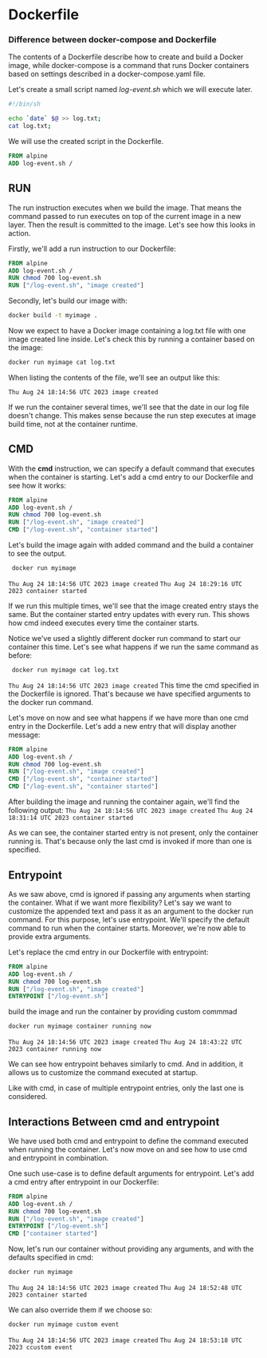# Dockerfile

### Difference between docker-compose and Dockerfile

The contents of a Dockerfile describe how to create and build a Docker image, while docker-compose is a command that runs Docker containers based on settings described in a docker-compose.yaml file.

Let's create a small script named *log-event.sh* which we will execute later.
```bash
#!/bin/sh

echo `date` $@ >> log.txt;
cat log.txt;
```

We will use the created script in the Dockerfile.
```Dockerfile
FROM alpine
ADD log-event.sh /
```
## RUN
The run instruction executes when we build the image. That means the command passed to run executes on top of the current image in a new layer. Then the result is committed to the image. Let's see how this looks in action.

Firstly, we'll add a run instruction to our Dockerfile:
```Dockerfile
FROM alpine
ADD log-event.sh /
RUN chmod 700 log-event.sh
RUN ["/log-event.sh", "image created"]
```

Secondly, let's build our image with:

```bash
docker build -t myimage .
```

Now we expect to have a Docker image containing a log.txt file with one image created line inside. Let's check this by running a container based on the image:

```bash
docker run myimage cat log.txt
```

When listing the contents of the file, we'll see an output like this:

`Thu Aug 24 18:14:56 UTC 2023 image created`

If we run the container several times, we'll see that the date in our log file doesn't change. This makes sense because the run step executes at image build time, not at the container runtime.

## CMD
With the **cmd** instruction, we can specify a default command that executes when the container is starting. Let's add a cmd entry to our Dockerfile and see how it works:
```Dockerfile
FROM alpine
ADD log-event.sh /
RUN chmod 700 log-event.sh
RUN ["/log-event.sh", "image created"]
CMD ["/log-event.sh", "container started"]
```
Let's build the image again with added command and the build a container to see the output.
```bash
 docker run myimage
```
`Thu Aug 24 18:14:56 UTC 2023 image created`
`Thu Aug 24 18:29:16 UTC 2023 container started`

If we run this multiple times, we'll see that the image created entry stays the same. But the container started entry updates with every run. This shows how cmd indeed executes every time the container starts.

Notice we've used a slightly different docker run command to start our container this time. Let's see what happens if we run the same command as before:
```bash
 docker run myimage cat log.txt
```
`Thu Aug 24 18:14:56 UTC 2023 image created`
This time the cmd specified in the Dockerfile is ignored. That's because we have specified arguments to the docker run command.

Let's move on now and see what happens if we have more than one cmd entry in the Dockerfile. Let's add a new entry that will display another message:
```Dockerfile
FROM alpine
ADD log-event.sh /
RUN chmod 700 log-event.sh
RUN ["/log-event.sh", "image created"]
CMD ["/log-event.sh", "container started"]
CMD ["/log-event.sh", "container started"]
```
After building the image and running the container again, we'll find the following output:
`Thu Aug 24 18:14:56 UTC 2023 image created`
`Thu Aug 24 18:31:14 UTC 2023 container started`

As we can see, the container started entry is not present, only the container running is. That's because only the last cmd is invoked if more than one is specified.

## Entrypoint
As we saw above, cmd is ignored if passing any arguments when starting the container. What if we want more flexibility? Let's say we want to customize the appended text and pass it as an argument to the docker run command. For this purpose, let's use entrypoint. We'll specify the default command to run when the container starts. Moreover, we're now able to provide extra arguments.

Let's replace the cmd entry in our Dockerfile with entrypoint:
```Dockerfile
FROM alpine
ADD log-event.sh /
RUN chmod 700 log-event.sh
RUN ["/log-event.sh", "image created"]
ENTRYPOINT ["/log-event.sh"]
```
build the image and run the container by providing custom commmad
```bash
docker run myimage container running now
```
`Thu Aug 24 18:14:56 UTC 2023 image created`
`Thu Aug 24 18:43:22 UTC 2023 container running now`

We can see how entrypoint behaves similarly to cmd. And in addition, it allows us to customize the command executed at startup.

Like with cmd, in case of multiple entrypoint entries, only the last one is considered.

## Interactions Between cmd and entrypoint
We have used both cmd and entrypoint to define the command executed when running the container. Let's now move on and see how to use cmd and entrypoint in combination.

One such use-case is to define default arguments for entrypoint. Let's add a cmd entry after entrypoint in our Dockerfile:

```Dockerfile
FROM alpine
ADD log-event.sh /
RUN chmod 700 log-event.sh
RUN ["/log-event.sh", "image created"]
ENTRYPOINT ["/log-event.sh"]
CMD ["container started"]
```
Now, let's run our container without providing any arguments, and with the defaults specified in cmd:

```bash
docker run myimage
```
`Thu Aug 24 18:14:56 UTC 2023 image created`
`Thu Aug 24 18:52:48 UTC 2023 container started`

We can also override them if we choose so:
```bash
docker run myimage custom event
```
`Thu Aug 24 18:14:56 UTC 2023 image created`
`Thu Aug 24 18:53:18 UTC 2023 ccustom event`
